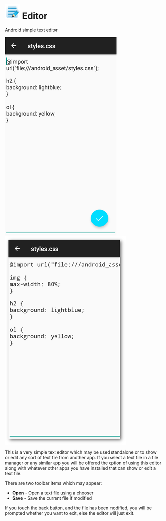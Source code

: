 # ![Logo](src/main/res/drawable-mdpi/ic_launcher.png) Editor
Android simple text editor

![Editor](https://github.com/billthefarmer/billthefarmer.github.io/raw/master/images/Editor.png) ![Editor](https://github.com/billthefarmer/billthefarmer.github.io/raw/master/images/Editor-styles.png)

This is a very simple text editor which may be used standalone or to
show or edit any sort of text file from another app. If you select a
text file in a file manager or any similar app you will be offered the
option of using this editor along with whatever other apps you have
installed that can show or edit a text file.

There are two toolbar items which may appear:
* **Open** - Open a text file using a chooser
* **Save** - Save the current file if modified

If you touch the back button, and the file has been modified, you will
be prompted whether you want to exit, else the editor will just exit.
